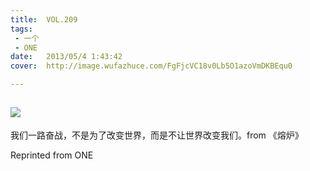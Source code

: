```yaml
---
title:	VOL.209
tags:
 - 一个
 - ONE
date:	2013/05/4 1:43:42
cover:	http://image.wufazhuce.com/FgFjcVC18v0Lb5O1azoVmDKBEqu0

---
```

![](http://image.wufazhuce.com/FgFjcVC18v0Lb5O1azoVmDKBEqu0)
---

我们一路奋战，不是为了改变世界，而是不让世界改变我们。from 《熔炉》
 
Reprinted from ONE
